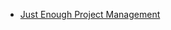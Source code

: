 
[jepm]: http://www.amazon.ca/dp/0071445404 "Just Enough Project Management"

- [Just Enough Project Management][jepm]

